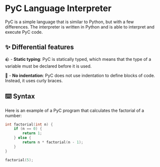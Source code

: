 # PyC Language Interpreter

PyC is a simple language that is similar to Python, but with a few differences. The interpreter is written in Python and is able to interpret and execute PyC code.

## :sparkles: Differential features 

:rock: - **Static typing**: PyC is statically typed, which means that the type of a variable must be declared before it is used.

:straight_ruler: - **No indentation**: PyC does not use indentation to define blocks of code. Instead, it uses curly braces.

## :keyboard: Syntax

Here is an example of a PyC program that calculates the factorial of a number:

```cpp
int factorial(int n) {
    if (n == 0) {
        return 1;
    } else {
        return n * factorial(n - 1);
    }
}

factorial(5);
```


